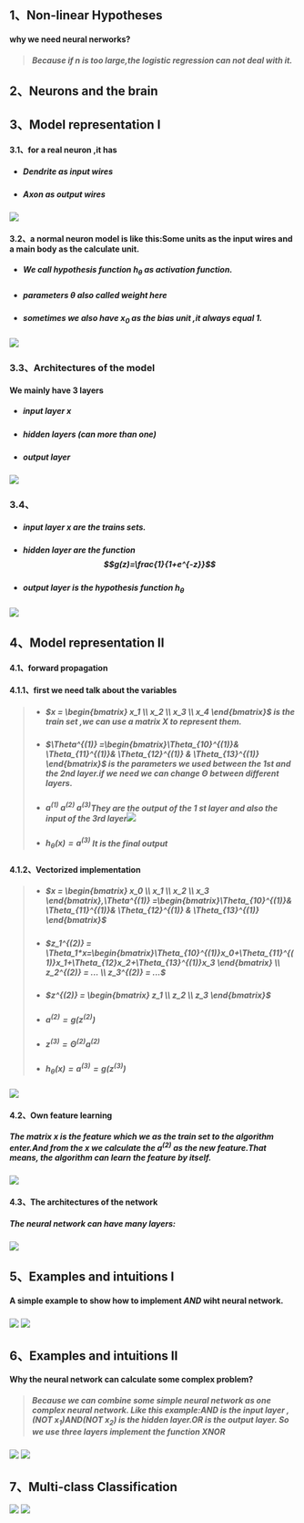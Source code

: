## 1、Non-linear Hypotheses
#### why we need neural nerworks?
> ##### Because if n is too large,the logistic regression can not deal with it.
## 2、Neurons and the brain

## 3、Model representation I
#### 3.1、for a real neuron ,it has
- ##### Dendrite as input wires
- ##### Axon as output wires
![](assets/markdown-img-paste-2019030716571174.png)

#### 3.2、a normal neuron model is like this:Some units as the input wires and a main body as the calculate unit.
- ##### We call hypothesis function $h_\theta$ as activation function.
- #####  parameters $\theta$ also called weight here
- ##### sometimes we also have $x_0$ as the bias unit ,it always equal 1.
![](assets/markdown-img-paste-20190307170212387.png)

### 3.3、Architectures of the model
#### We mainly have 3 layers
- ##### input layer x
- ##### hidden layers (can more than one)
- ##### output layer
![](assets/markdown-img-paste-20190307170449175.png)

### 3.4、
- ##### input layer $x$ are the trains sets.
- ##### hidden layer are the function $$g(z)=\frac{1}{1+e^{-z}}$$
- ##### output layer is the hypothesis function $h_\theta$
![](assets/markdown-img-paste-20190307170945128.png)

## 4、Model representation II
#### 4.1、forward propagation
#### 4.1.1、first we need talk about the variables
> - ##### $x = \begin{bmatrix}  x_1 \\ x_2 \\ x_3 \\ x_4 \end{bmatrix}$ is the train set ,we can use a matrix $X$ to represent them.
> - ##### $\Theta^{(1)} =\begin{bmatrix}\Theta_{10}^{(1)}& \Theta_{11}^{(1)}& \Theta_{12}^{(1)}  & \Theta_{13}^{(1)} \end{bmatrix}$ is  the parameters we used between the 1st and the 2nd layer.if we need we can change $\Theta$ between different layers.
> - ##### $a^{(1)} \ a^{(2)}\ a^{(3)}$They are the output of the 1 st layer and also the input of the  3rd layer![](assets/markdown-img-paste-2019030811331408.png)
> - ##### $h_\theta(x) = a^{(3)}$ It is the final output
#### 4.1.2、Vectorized implementation
> - ##### $x = \begin{bmatrix}  x_0 \\ x_1 \\ x_2 \\ x_3 \end{bmatrix},\Theta^{(1)} =\begin{bmatrix}\Theta_{10}^{(1)}& \Theta_{11}^{(1)}& \Theta_{12}^{(1)}  & \Theta_{13}^{(1)} \end{bmatrix}$
> - ##### $z_1^{(2)} = \Theta_1*x=\begin{bmatrix}\Theta_{10}^{(1)}x_0+\Theta_{11}^{(1)}x_1+\Theta_{12}x_2+\Theta_{13}^{(1)}x_3 \end{bmatrix} \\ z_2^{(2)} = ...  \\ z_3^{(2)} = ...$
> - ##### $z^{(2)} = \begin{bmatrix}  z_1 \\ z_2 \\ z_3  \end{bmatrix}$
> - ##### $a^{(2)}=g(z^{(2)})$
> - ##### $z^{(3)}=\Theta^{(2)}a^{(2)}$
> - ##### $h_\theta(x)=a^{(3)}=g(z^{(3)})$
![](assets/markdown-img-paste-20190308110417627.png)

#### 4.2、Own feature learning
##### The matrix $x$ is the feature which we as the train set to the algorithm enter.And from the $x$ we calculate the $a^{(2)}$ as the new feature.That means, the algorithm can learn the feature by itself.
![](assets/markdown-img-paste-20190308110943552.png)
#### 4.3、The architectures of the network
##### The neural network can have many layers:
![](assets/markdown-img-paste-20190308111141395.png)

## 5、Examples and intuitions I
#### A simple example to show how to implement $AND$ wiht neural network.
> #####
![](assets/markdown-img-paste-20190308134123999.png)
![](assets/markdown-img-paste-20190308134216404.png)

## 6、Examples and intuitions II
#### Why the neural network can calculate some complex problem?
> ##### Because we can combine some simple neural network as one complex neural network. Like this example:$AND$ is the input layer ,$(NOT\ x_1) AND (NOT\ x_2)$ is the hidden layer.$OR$ is the output layer. So we use three layers implement the function $XNOR$
![](assets/markdown-img-paste-2019030814025915.png)
![](assets/markdown-img-paste-20190308140339916.png)

## 7、Multi-class Classification
![](assets/markdown-img-paste-20190308143129887.png)
![](assets/markdown-img-paste-20190308143342270.png)
